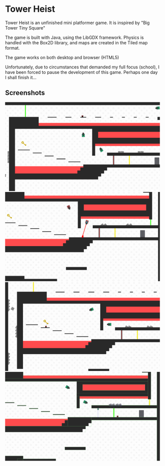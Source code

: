 # Tower Heist
Tower Heist is an unfinished mini platformer game. It is inspired by "Big Tower Tiny Square"

The game is built with Java, using the LibGDX framework. Physics is handled with the Box2D library, and maps are created in the Tiled map format.

The game works on both desktop and browser (HTML5)

Unfortunately, due to circumstances that demanded my full focus (school), I have been forced to pause the development of this game. Perhaps one day I shall finish it...

## Screenshots
![A Tower Heist level with obstacles and platforms](img/level1.png)
![A laser shooting at the tower heist character](img/laserdeath.png)
![A tower heist character carrying a golden key](img/key.png)
![A debug image of tower heist, outlining hitboxes](img/debug.png)